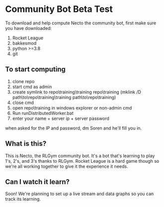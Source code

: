 # Community Bot Beta Test

To download and help compute Necto the community bot, first make sure you have downloaded:
1. Rocket League
2. bakkesmod
3. python >=3.8
4. git


## To start computing

1. clone repo
2. start cmd as admin
3. create symlink to repo\training\training repo\training (mklink /D path\to\repo\training\training path\to\repo\training)
4. close cmd
6. open repo\training in windows explorer or non-admin cmd
7. Run runDistributedWorker.bat
8. enter your name + server ip + server password

when asked for the IP and password, dm Soren and he'll fill you in. 


## What is this?

This is Necto, the RLGym community bot. It's a bot that's learning to play 1's, 2's, and 3's thanks to RLGym.
Rocket League is a hard game though so we're all working together to give it the experience it needs.


## Can I watch it learn?

Soon! We're planning to set up a live stream and data graphs so you can track its learning.

